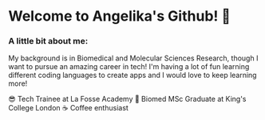 # Welcome to Angelika's Github! 🥸

### A little bit about me:
My background is in Biomedical and Molecular Sciences Research, though I want to pursue an amazing career in tech! I'm having a lot of fun learning different coding languages to create apps and I would love to keep learning more!

😎 Tech Trainee at La Fosse Academy
🧬 Biomed MSc Graduate at King's College London
☕ Coffee enthusiast


<!--
**APrudente15/APrudente15** is a ✨ _special_ ✨ repository because its `README.md` (this file) appears on your GitHub profile.

##Coding Languages:

<img src="[image.png](https://github.com/APrudente15/APrudente15/assets/110691505/3cf0a323-dd27-49d5-a2cb-95867eb3a910)" width="200" height="100">

![github-logo](https://github.com/APrudente15/APrudente15/assets/110691505/2f7728de-7145-41ec-a033-8e396595b6f4)

![coding](https://github.com/APrudente15/APrudente15/assets/110691505/f14cfa3b-51e8-46d6-92b7-f3279c3c8e68)

Here are some ideas to get you started:
- 🔭 I’m currently working on enhancing my techincal skills!
- 🌱 I’m currently learning how to be a good plant mama
- 👯 I’m looking to collaborate on fun projects!
- 🤔 I’m looking for help with ...
- 💬 Ask me about ...
- 📫 How to reach me: ...
- 😄 Pronouns: ...
- ⚡ Fun fact: ...
-->
